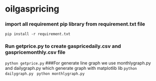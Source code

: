# oilgaspricing
### import all requirement pip library from requirement.txt file 
``` pip install -r requirement.txt ```
### Run getprice.py to create gaspricedaily.csv and gaspricemonthly.csv file
``` python getprice.py ```
###For generate line graph we use monthlygraph.py and dailygraph.py which generate graph with matplotlib lib
``` python dailygraph.py ```
``` python monthlygraph.py``` 
